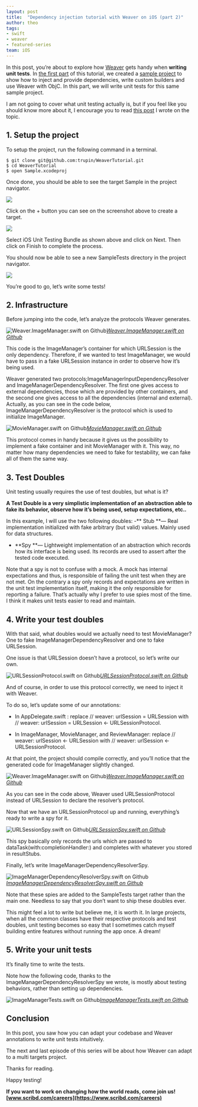 ```yaml
---
layout: post
title:  "Dependency injection tutorial with Weaver on iOS (part 2)"
author: theo
tags:
- swift
- weaver
- featured-series
team: iOS
---
```



In this post, you’re about to explore how [Weaver](https://github.com/scribd/Weaver) gets handy when **writing unit tests**. In [the first part](https://medium.com/scribd-data-science-engineering/weaver-tutorial-for-ios-part-1-78265548dd00) of this tutorial, we created a [sample project](https://github.com/trupin/WeaverTutorial) to show how to inject and provide dependencies, write custom builders and use Weaver with ObjC. In this part, we will write unit tests for this same sample project.

I am not going to cover what unit testing actually is, but if you feel like you should know more about it, I encourage you to read [this post](https://medium.com/scribd-data-science-engineering/how-unit-testing-can-help-write-better-designs-c290d1c46776) I wrote on the topic.

## 1. Setup the project

To setup the project, run the following command in a terminal.

    $ git clone git@github.com:trupin/WeaverTutorial.git
    $ cd WeaverTutorial
    $ open Sample.xcodeproj

Once done, you should be able to see the target Sample in the project navigator.

![](https://cdn-images-1.medium.com/max/2000/1*2q84IoVmYLabJjyhEcQSPg.png)

Click on the + button you can see on the screenshot above to create a target.

![](https://cdn-images-1.medium.com/max/2920/1*ygE6soC8yjOyV69a79ZJsw.png)

Select iOS Unit Testing Bundle as shown above and click on Next. Then click on Finish to complete the process.

You should now be able to see a new SampleTests directory in the project navigator.

![](https://cdn-images-1.medium.com/max/2000/1*xifBjlz-G-rG5Oeh94EpeQ.png)

You’re good to go, let’s write some tests!

## 2. Infrastructure

Before jumping into the code, let’s analyze the protocols Weaver generates.

![[Weaver.ImageManager.swift on Github](https://github.com/trupin/WeaverTutorial/blob/master/Sample/Generated/Weaver.ImageManager.swift)](https://cdn-images-1.medium.com/max/2992/1*l_iEEJq1aAVD2NTujcHFxw.png)*[Weaver.ImageManager.swift on Github](https://github.com/trupin/WeaverTutorial/blob/master/Sample/Generated/Weaver.ImageManager.swift)*

This code is the ImageManager’s container for which URLSession is the only dependency. Therefore, if we wanted to test ImageManager, we would have to pass in a fake URLSession instance in order to observe how it’s being used.

Weaver generated two protocols;ImageManagerInputDependencyResolver and ImageManagerDependencyResolver. The first one gives access to external dependencies, those which are provided by other containers, and the second one gives access to all the dependencies (internal and external). Actually, as you can see in the code below, ImageManagerDependencyResolver is the protocol which is used to initialize ImageManager.

![[MovieManager.swift on Github](https://github.com/trupin/WeaverTutorial/blob/master/Sample/MovieManager.swift)](https://cdn-images-1.medium.com/max/2640/1*gxTGc6gLBdmuJBsmI8CW3Q.png)*[MovieManager.swift on Github](https://github.com/trupin/WeaverTutorial/blob/master/Sample/MovieManager.swift)*

This protocol comes in handy because it gives us the possibility to implement a fake container and init MovieManager with it. This way, no matter how many dependencies we need to fake for testability, we can fake all of them the same way.

## 3. Test Doubles

Unit testing usually requires the use of test doubles, but what is it?

**A Test Double is a very simplistic implementation of an abstraction able to fake its behavior, observe how it’s being used, setup expectations, etc..**

In this example, I will use the two following doubles:
-** Stub **— Real implementation initialized with fake arbitrary (but valid) values. Mainly used for data structures.
- **Spy **— Lightweight implementation of an abstraction which records how its interface is being used. Its records are used to assert after the tested code executed.

Note that a spy is not to confuse with a mock. A mock has internal expectations and thus, is responsible of failing the unit test when they are not met. On the contrary a spy only records and expectations are written in the unit test implementation itself, making it the only responsible for reporting a failure. That’s actually why I prefer to use spies most of the time. I think it makes unit tests easier to read and maintain.

## 4. Write your test doubles

With that said, what doubles would we actually need to test MovieManager? One to fake ImageManagerDependencyResolver and one to fake URLSession.

One issue is that URLSession doesn’t have a protocol, so let’s write our own.

![[URLSessionProtocol.swift on Github](https://github.com/trupin/WeaverTutorial/blob/master/Sample/URLSessionProtocol.swift)](https://cdn-images-1.medium.com/max/4096/1*A4syzjjhp0yaKyn5yRn6dg.png)*[URLSessionProtocol.swift on Github](https://github.com/trupin/WeaverTutorial/blob/master/Sample/URLSessionProtocol.swift)*

And of course, in order to use this protocol correctly, we need to inject it with Weaver.

To do so, let’s update some of our annotations:

* In AppDelegate.swift : replace // weaver: urlSession = URLSession with // weaver: urlSession = URLSession <- URLSessionProtocol.

* In ImageManager, MovieManager, and ReviewManager: replace // weaver: urlSession <- URLSession with // weaver: urlSession <- URLSessionProtocol.

At that point, the project should compile correctly, and you’ll notice that the generated code for ImageManager slightly changed.

![[Weaver.ImageManager.swift on Github](https://github.com/trupin/WeaverTutorial/blob/master/Sample/Generated/Weaver.ImageManager.swift)](https://cdn-images-1.medium.com/max/2992/1*5APK5uiMJtt2oapeB1H5cg.png)*[Weaver.ImageManager.swift on Github](https://github.com/trupin/WeaverTutorial/blob/master/Sample/Generated/Weaver.ImageManager.swift)*

As you can see in the code above, Weaver used URLSessionProtocol instead of URLSession to declare the resolver’s protocol.

Now that we have an URLSessionProtocol up and running, everything’s ready to write a spy for it.

![[URLSessionSpy.swift on Github](https://github.com/trupin/WeaverTutorial/blob/master/SampleTests/URLSessionSpy.swift)](https://cdn-images-1.medium.com/max/4096/1*ikXy24zXhjRYeEw-vxJG3w.png)*[URLSessionSpy.swift on Github](https://github.com/trupin/WeaverTutorial/blob/master/SampleTests/URLSessionSpy.swift)*

This spy basically only records the urls which are passed to dataTask(with:completionHandler:) and completes with whatever you stored in resultStubs.

Finally, let’s write ImageManagerDependencyResolverSpy.

![[ImageManagerDependencyResolverSpy.swift on Github](https://github.com/trupin/WeaverTutorial/blob/master/SampleTests/ImageManagerDependencyResolverSpy.swift)](https://cdn-images-1.medium.com/max/3056/1*oNmDkdhOoEyZmIb2qyUGtQ.png)*[ImageManagerDependencyResolverSpy.swift on Github](https://github.com/trupin/WeaverTutorial/blob/master/SampleTests/ImageManagerDependencyResolverSpy.swift)*

Note that these spies are added to the SampleTests target rather than the main one. Needless to say that you don’t want to ship these doubles ever.

This might feel a lot to write but believe me, it is worth it. In large projects, when all the common classes have their respective protocols and test doubles, unit testing becomes so easy that I sometimes catch myself building entire features without running the app once. A dream!

## 5. Write your unit tests

It’s finally time to write the tests.

Note how the following code, thanks to the ImageManagerDependencyResolverSpy we wrote, is mostly about testing behaviors, rather than setting up dependencies.

![[ImageManagerTests.swift on Github](https://github.com/trupin/WeaverTutorial/blob/master/SampleTests/ImageManagerTests.swift)](https://cdn-images-1.medium.com/max/4096/1*44zhsO4qY_JHuSvmDbStNQ.png)*[ImageManagerTests.swift on Github](https://github.com/trupin/WeaverTutorial/blob/master/SampleTests/ImageManagerTests.swift)*

## Conclusion

In this post, you saw how you can adapt your codebase and Weaver annotations to write unit tests intuitively.

The next and last episode of this series will be about how Weaver can adapt to a multi targets project.

Thanks for reading.

Happy testing!

**If you want to work on changing how the world reads, come join us! [www.scribd.com/careers](https://www.scribd.com/careers)**
